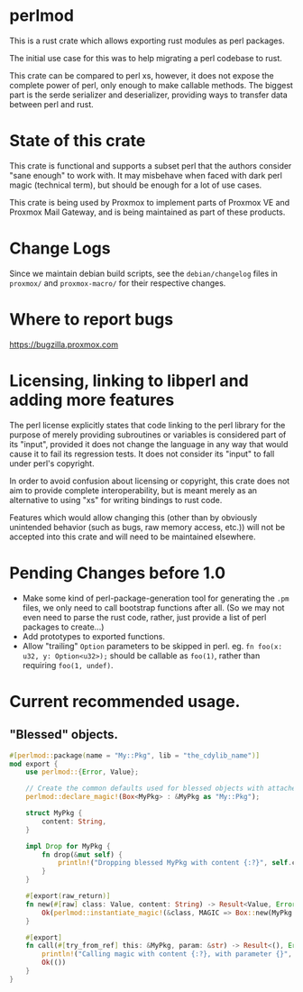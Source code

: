 perlmod
=======

This is a rust crate which allows exporting rust modules as perl packages.

The initial use case for this was to help migrating a perl codebase to rust.

This crate can be compared to perl xs, however, it does not expose the complete power of perl, only
enough to make callable methods. The biggest part is the serde serializer and deserializer,
providing ways to transfer data between perl and rust.

State of this crate
===================

This crate is functional and supports a subset perl that the authors consider "sane enough" to work
with. It may misbehave when faced with dark perl magic (technical term), but should be enough for a
lot of use cases.

This crate is being used by Proxmox to implement parts of Proxmox VE and Proxmox Mail Gateway, and
is being maintained as part of these products.

Change Logs
===========

Since we maintain debian build scripts, see the `debian/changelog` files in `proxmox/` and
`proxmox-macro/` for their respective changes.

Where to report bugs
====================

https://bugzilla.proxmox.com

Licensing, linking to libperl and adding more features
======================================================

The perl license explicitly states that code linking to the perl library for the purpose of merely
providing subroutines or variables is considered part of its "input", provided it does not change
the language in any way that would cause it to fail its regression tests. It does not consider its
"input" to fall under perl's copyright.

In order to avoid confusion about licensing or copyright, this crate does not aim to provide
complete interoperability, but is meant merely as an alternative to using "xs" for writing bindings
to rust code.

Features which would allow changing this (other than by obviously unintended behavior (such as
bugs, raw memory access, etc.)) will not be accepted into this crate and will need to be maintained
elsewhere.

Pending Changes before 1.0
==========================

* Make some kind of perl-package-generation tool for generating the `.pm`
  files, we only need to call bootstrap functions after all.
  (So we may not even need to parse the rust code, rather, just provide a list
  of perl packages to create...)
* Add prototypes to exported functions.
* Allow "trailing" `Option` parameters to be skipped in perl.
  eg. `fn foo(x: u32, y: Option<u32>);` should be callable as `foo(1)`, rather than requiring
  `foo(1, undef)`.

Current recommended usage.
==========================

## "Blessed" objects.

```rust
#[perlmod::package(name = "My::Pkg", lib = "the_cdylib_name")]
mod export {
    use perlmod::{Error, Value};

    // Create the common defaults used for blessed objects with attached magic pointer for rust:
    perlmod::declare_magic!(Box<MyPkg> : &MyPkg as "My::Pkg");

    struct MyPkg {
        content: String,
    }

    impl Drop for MyPkg {
        fn drop(&mut self) {
            println!("Dropping blessed MyPkg with content {:?}", self.content);
        }
    }

    #[export(raw_return)]
    fn new(#[raw] class: Value, content: String) -> Result<Value, Error> {
        Ok(perlmod::instantiate_magic!(&class, MAGIC => Box::new(MyPkg { content })))
    }

    #[export]
    fn call(#[try_from_ref] this: &MyPkg, param: &str) -> Result<(), Error> {
        println!("Calling magic with content {:?}, with parameter {}", this.content, param);
        Ok(())
    }
}
```

